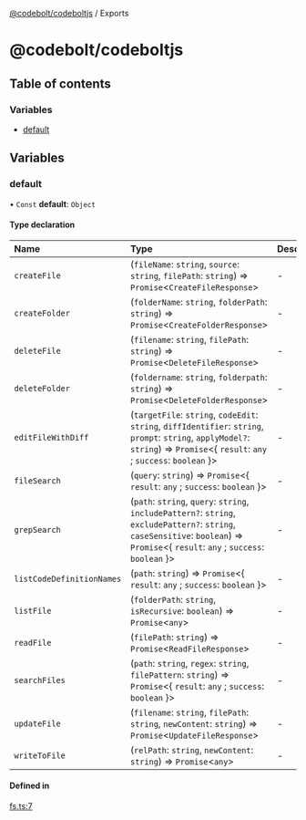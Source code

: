 [@codebolt/codeboltjs](README.md) / Exports

# @codebolt/codeboltjs

## Table of contents

### Variables

- [default](modules.md#default)

## Variables

### default

• `Const` **default**: `Object`

#### Type declaration

| Name | Type | Description |
| :------ | :------ | :------ |
| `createFile` | (`fileName`: `string`, `source`: `string`, `filePath`: `string`) => `Promise`\<`CreateFileResponse`\> | - |
| `createFolder` | (`folderName`: `string`, `folderPath`: `string`) => `Promise`\<`CreateFolderResponse`\> | - |
| `deleteFile` | (`filename`: `string`, `filePath`: `string`) => `Promise`\<`DeleteFileResponse`\> | - |
| `deleteFolder` | (`foldername`: `string`, `folderpath`: `string`) => `Promise`\<`DeleteFolderResponse`\> | - |
| `editFileWithDiff` | (`targetFile`: `string`, `codeEdit`: `string`, `diffIdentifier`: `string`, `prompt`: `string`, `applyModel?`: `string`) => `Promise`\<\{ `result`: `any` ; `success`: `boolean`  }\> | - |
| `fileSearch` | (`query`: `string`) => `Promise`\<\{ `result`: `any` ; `success`: `boolean`  }\> | - |
| `grepSearch` | (`path`: `string`, `query`: `string`, `includePattern?`: `string`, `excludePattern?`: `string`, `caseSensitive`: `boolean`) => `Promise`\<\{ `result`: `any` ; `success`: `boolean`  }\> | - |
| `listCodeDefinitionNames` | (`path`: `string`) => `Promise`\<\{ `result`: `any` ; `success`: `boolean`  }\> | - |
| `listFile` | (`folderPath`: `string`, `isRecursive`: `boolean`) => `Promise`\<`any`\> | - |
| `readFile` | (`filePath`: `string`) => `Promise`\<`ReadFileResponse`\> | - |
| `searchFiles` | (`path`: `string`, `regex`: `string`, `filePattern`: `string`) => `Promise`\<\{ `result`: `any` ; `success`: `boolean`  }\> | - |
| `updateFile` | (`filename`: `string`, `filePath`: `string`, `newContent`: `string`) => `Promise`\<`UpdateFileResponse`\> | - |
| `writeToFile` | (`relPath`: `string`, `newContent`: `string`) => `Promise`\<`any`\> | - |

#### Defined in

[fs.ts:7](https://github.com/codeboltai/codeboltjs/blob/1ae9852f107cfee4a652d6d80c0a92c9344ec151/src/modules/fs.ts#L7)
